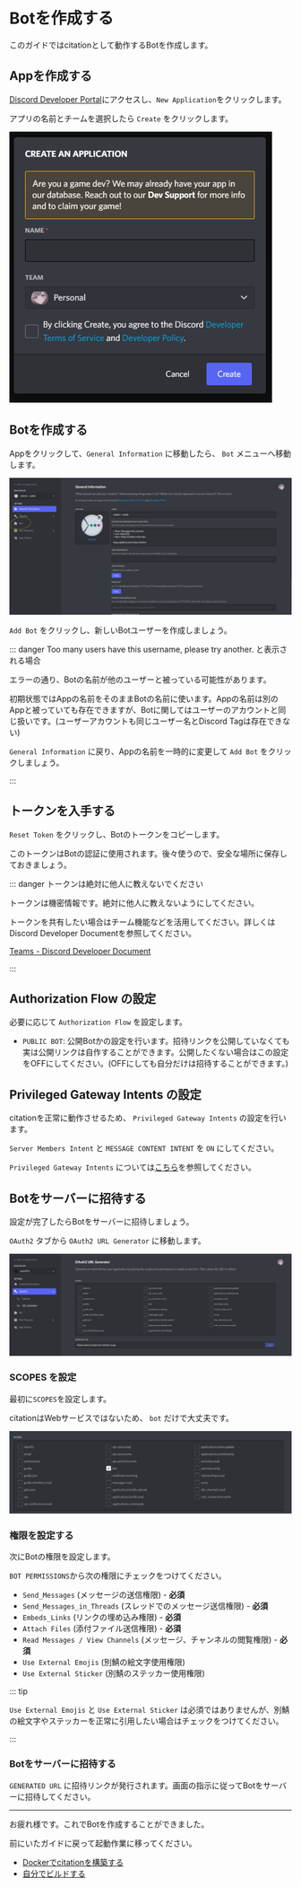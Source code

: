 # Botを作成する

このガイドではcitationとして動作するBotを作成します。

## Appを作成する

[Discord Developer Portal](https://discord.com/developers/applications)にアクセスし、`New Application`をクリックします。

アプリの名前とチームを選択したら `Create` をクリックします。

![アプリ作成画面](../../image/guide/install-guide/create-app.png)

## Botを作成する

Appをクリックして、`General Information` に移動したら、 `Bot` メニューへ移動します。

![アプリ詳細画面](../../image/guide/install-guide/app-general-info.png)

`Add Bot` をクリックし、新しいBotユーザーを作成しましょう。

::: danger Too many users have this username, please try another. と表示される場合

エラーの通り、Botの名前が他のユーザーと被っている可能性があります。

初期状態ではAppの名前をそのままBotの名前に使います。Appの名前は別のAppと被っていても存在できますが、Botに関してはユーザーのアカウントと同じ扱いです。(ユーザーアカウントも同じユーザー名とDiscord Tagは存在できない)

`General Information` に戻り、Appの名前を一時的に変更して `Add Bot` をクリックしましょう。

:::

## トークンを入手する

`Reset Token` をクリックし、Botのトークンをコピーします。

このトークンはBotの認証に使用されます。後々使うので、安全な場所に保存しておきましょう。

::: danger トークンは絶対に他人に教えないでください

トークンは機密情報です。絶対に他人に教えないようにしてください。

トークンを共有したい場合はチーム機能などを活用してください。詳しくはDiscord Developer Documentを参照してください。

[Teams - Discord Developer Document](https://discord.com/developers/docs/topics/teams)

:::

## Authorization Flow の設定

必要に応じて `Authorization Flow` を設定します。

- `PUBLIC BOT`: 公開Botかの設定を行います。招待リンクを公開していなくても実は公開リンクは自作することができます。公開したくない場合はこの設定をOFFにしてください。(OFFにしても自分だけは招待することができます。)

## Privileged Gateway Intents の設定

citationを正常に動作させるため、 `Privileged Gateway Intents` の設定を行います。

`Server Members Intent` と `MESSAGE CONTENT INTENT` を `ON` にしてください。

`Privileged Gateway Intents` については[こちら](https://discord.com/developers/docs/topics/gateway#gateway-intents)を参照してください。

## Botをサーバーに招待する

設定が完了したらBotをサーバーに招待しましょう。

`OAuth2` タブから `OAuth2 URL Generator` に移動します。

![OAuth2 URL Generator](../../image/guide/install-guide/oauth2.png)

### SCOPES を設定

最初に`SCOPES`を設定します。

citationはWebサービスではないため、 `bot` だけで大丈夫です。

![SCOPES](../../image/guide/install-guide/scopes.png)

### 権限を設定する

次にBotの権限を設定します。

`BOT PERMISSIONS`から次の権限にチェックをつけてください。

- `Send_Messages` (メッセージの送信権限) - **必須**
- `Send_Messages_in_Threads` (スレッドでのメッセージ送信権限) - **必須**
- `Embeds_Links` (リンクの埋め込み権限) - **必須**
- `Attach Files` (添付ファイル送信権限) - **必須**
- `Read Messages / View Channels` (メッセージ、チャンネルの閲覧権限) - **必須**
- `Use External Emojis` (別鯖の絵文字使用権限)
- `Use External Sticker` (別鯖のステッカー使用権限)

::: tip

`Use External Emojis` と `Use External Sticker` は必須ではありませんが、別鯖の絵文字やステッカーを正常に引用したい場合はチェックをつけてください。

:::

### Botをサーバーに招待する

`GENERATED URL` に招待リンクが発行されます。画面の指示に従ってBotをサーバーに招待してください。

----

お疲れ様です。これでBotを作成することができました。

前にいたガイドに戻って起動作業に移ってください。

- [Dockerでcitationを構築する](docker.md)
- [自分でビルドする](self-build.md)
